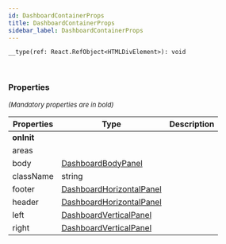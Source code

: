 ```yaml
---
id: DashboardContainerProps
title: DashboardContainerProps
sidebar_label: DashboardContainerProps
---
```


```tsx
__type(ref: React.RefObject<HTMLDivElement>): void
```
<br/>



### Properties

<font size="2"><i>(Mandatory properties are in bold)</i></font>

| Properties | Type | Description |
| --------- | ---- | ----------- |
| **onInit** |  |  |
| areas |  |  |
| body | [DashboardBodyPanel](/api2/types/DashboardBodyPanel.md) |  |
| className | string |  |
| footer | [DashboardHorizontalPanel](/api2/types/DashboardHorizontalPanel.md) |  |
| header | [DashboardHorizontalPanel](/api2/types/DashboardHorizontalPanel.md) |  |
| left | [DashboardVerticalPanel](/api2/types/DashboardVerticalPanel.md) |  |
| right | [DashboardVerticalPanel](/api2/types/DashboardVerticalPanel.md) |  |
